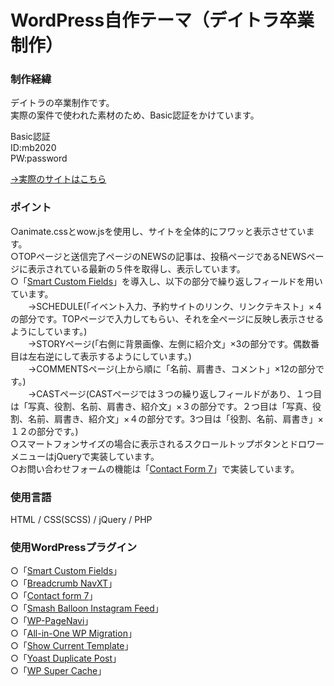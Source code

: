 # WordPress自作テーマ（デイトラ卒業制作）

### 制作経緯

デイトラの卒業制作です。<br>
実際の案件で使われた素材のため、Basic認証をかけています。

Basic認証<br>
ID:mb2020<br>
PW:password

[→実際のサイトはこちら](http://mb2020.dattsan.com/)

### ポイント

○animate.cssとwow.jsを使用し、サイトを全体的にフワッと表示させています。<br>
○TOPページと送信完了ページのNEWSの記事は、投稿ページであるNEWSページに表示されている最新の５件を取得し、表示しています。<br>
○「[Smart Custom Fields](https://ja.wordpress.org/plugins/smart-custom-fields/)」を導入し、以下の部分で繰り返しフィールドを用いています。<br>
　　→SCHEDULE(「イベント入力、予約サイトのリンク、リンクテキスト」×４の部分です。TOPページで入力してもらい、それを全ページに反映し表示させるようにしています。)<br>
　　→STORYページ(「右側に背景画像、左側に紹介文」×3の部分です。偶数番目は左右逆にして表示するようにしています。)<br>
　　→COMMENTSページ(上から順に「名前、肩書き、コメント」×12の部分です。)<br>
　　→CASTページ(CASTページでは３つの繰り返しフィールドがあり、１つ目は「写真、役割、名前、肩書き、紹介文」×３の部分です。２つ目は「写真、役割、名前、肩書き、紹介文」×４の部分です。3つ目は「役割、名前、肩書き」×１２の部分です。)<br>
○スマートフォンサイズの場合に表示されるスクロールトップボタンとドロワーメニューはjQueryで実装しています。<br>
○お問い合わせフォームの機能は「[Contact Form 7](https://ja.wordpress.org/plugins/contact-form-7/)」で実装しています。

### 使用言語

HTML / CSS(SCSS) / jQuery / PHP

### 使用WordPressプラグイン

○「[Smart Custom Fields](https://ja.wordpress.org/plugins/smart-custom-fields/)」<br>
○「[Breadcrumb NavXT](https://ja.wordpress.org/plugins/breadcrumb-navxt/)」<br>
○「[Contact form 7](https://ja.wordpress.org/plugins/contact-form-7/)」<br>
○「[Smash Balloon Instagram Feed](https://ja.wordpress.org/plugins/instagram-feed/)」<br>
○「[WP-PageNavi](https://ja.wordpress.org/plugins/wp-pagenavi/)」<br>
○「[All-in-One WP Migration](https://ja.wordpress.org/plugins/all-in-one-wp-migration/)」<br>
○「[Show Current Template](https://ja.wordpress.org/plugins/show-current-template/)」<br>
○「[Yoast Duplicate Post](https://ja.wordpress.org/plugins/duplicate-post/)」<br>
○「[WP Super Cache](https://ja.wordpress.org/plugins/wp-super-cache/)」
